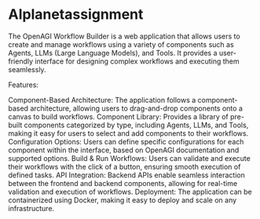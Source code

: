 # AIplanetassignment
The OpenAGI Workflow Builder is a web application that allows users to create and manage workflows using a variety of components such as Agents, LLMs (Large Language Models), and Tools. It provides a user-friendly interface for designing complex workflows and executing them seamlessly.

Features:

Component-Based Architecture: The application follows a component-based architecture, allowing users to drag-and-drop components onto a canvas to build workflows.
Component Library: Provides a library of pre-built components categorized by type, including Agents, LLMs, and Tools, making it easy for users to select and add components to their workflows.
Configuration Options: Users can define specific configurations for each component within the interface, based on OpenAGI documentation and supported options.
Build & Run Workflows: Users can validate and execute their workflows with the click of a button, ensuring smooth execution of defined tasks.
API Integration: Backend APIs enable seamless interaction between the frontend and backend components, allowing for real-time validation and execution of workflows.
Deployment: The application can be containerized using Docker, making it easy to deploy and scale on any infrastructure.
